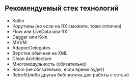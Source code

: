 ## Рекомендуемый стек технологий
* Kotlin 
* Корутины (но если на RX сможете, тоже отлично)
* Flow или LiveData или RX 
* Dagger или Koin
* MVVM
* AdapterDelegates
* Верстка обычная на XML
* Clean Architecture
* Многомодульность (обязательно)
* Room (не обязательно, если время будет)
* Retrofit(либо другая библиотека для работы с сетью)
